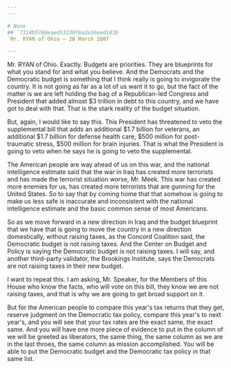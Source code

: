 ```yaml
---
---

# None
## `7314b5780eaed53139f6a2e36eed103b`
`Mr. RYAN of Ohio — 28 March 2007`

---
```



Mr. RYAN of Ohio. Exactly. Budgets are priorities. They are 
blueprints for what you stand for and what you believe. And the 
Democrats and the Democratic budget is something that I think really is 
going to invigorate the country. It is not going as far as a lot of us 
want it to go, but the fact of the matter is we are left holding the 
bag of a Republican-led Congress and President that added almost $3 
trillion in debt to this country, and we have got to deal with that. 
That is the stark reality of the budget situation.

But, again, I would like to say this. This President has threatened 
to veto the supplemental bill that adds an additional $1.7 billion for 
veterans, an additional $1.7 billion for defense health care, $500 
million for post-traumatic stress, $500 million for brain injuries. 
That is what the President is going to veto when he says he is going to 
veto the supplemental.

The American people are way ahead of us on this war, and the national 
intelligence estimate said that the war in Iraq has created more 
terrorists and has made the terrorist situation worse, Mr. Meek. This 
war has created more enemies for us, has created more terrorists that 
are gunning for the United States. So to say that by coming home that 
that somehow is going to make us less safe is inaccurate and 
inconsistent with the national intelligence estimate and the basic 
common sense of most Americans.

So as we move forward in a new direction in Iraq and the budget 
blueprint that we have that is going to move the country in a new 
direction domestically, without raising taxes, as the Concord Coalition 
said, the Democratic budget is not raising taxes. And the Center on 
Budget and Policy is saying the Democratic budget is not raising taxes. 
I will say, and another third-party validator, the Brookings Institute, 
says the Democrats are not raising taxes in their new budget.

I want to repeat this. I am asking, Mr. Speaker, for the Members of 
this House who know the facts, who will vote on this bill, they know we 
are not raising taxes, and that is why we are going to get broad 
support on it.

But for the American people to compare this year's tax returns that 
they get, reserve judgment on the Democratic tax policy, compare this 
year's to next year's, and you will see that your tax rates are the 
exact same, the exact same. And you will have one more piece of 
evidence to put in the column of we will be greeted as liberators, the 
same thing, the same column as we are in the last throes, the same 
column as mission accomplished. You will be able to put the Democratic 
budget and the Democratic tax policy in that same list.